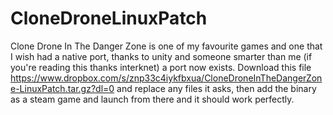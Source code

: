 # CloneDroneLinuxPatch
Clone Drone In The Danger Zone is one of my favourite games and one that I wish had a native port, thanks to unity and someone smarter than me (if you're reading this thanks interknet) a port now exists. Download this file https://www.dropbox.com/s/znp33c4iykfbxua/CloneDroneInTheDangerZone-LinuxPatch.tar.gz?dl=0 and replace any files it asks, then add the binary as a steam game and launch from there and it should work perfectly.
